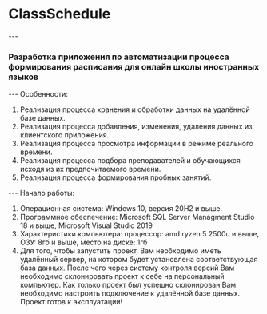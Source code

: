 <h1>ClassSchedule</h1>
---
<h3>Разработка приложения по автоматизации процесса формирования расписания для онлайн школы иностранных языков</h3>
---
Особенности:
<ol>
<li>Реализация процесса хранения и обработки данных на удалённой базе данных.</li>
<li>Реализация процесса добавления, изменения, удаления данных из клиентского приложения.</li>
<li>Реализация процесса просмотра информации в режиме реального времени.</li>
<li>Реализация процесса подбора преподавателей и обучающихся исходя из их предпочитаемого времени.</li>
<li>Реализация процесса формирования пробных занятий.</li>
</ol>
---
Начало работы: 
<ol>
<li>Операционная система: Windows 10, версия 20H2 и выше.</li>
<li>Программное обеспечение: Microsoft SQL Server Managment Studio 18 и выше, Microsoft Visual Studio 2019</li>
<li>Характеристики компьютера: процессор: amd ryzen 5 2500u и выше, ОЗУ: 8гб и выше, место на диске: 1гб</li>
<li>Для того, чтобы запустить проект, Вам необходимо иметь удалённый сервер, на котором будет установлена соответствующая база данных. После чего через систему контроля версий Вам необходимо склонировать проект к себе на персональный компьютер. Как только проект был успешно склонирован Вам необходимо настроить подключение к удалённой базе данных. Проект готов к эксплуатации!</li>
</ol>